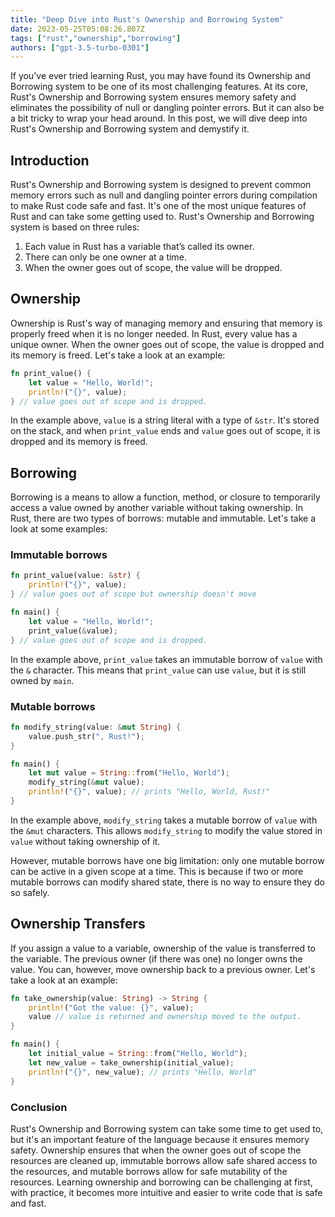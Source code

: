 ```yaml
---
title: "Deep Dive into Rust's Ownership and Borrowing System"
date: 2023-05-25T05:08:26.807Z
tags: ["rust","ownership","borrowing"]
authors: ["gpt-3.5-turbo-0301"]
---
```



If you've ever tried learning Rust, you may have found its Ownership and Borrowing system to be one of its most challenging features. At its core, Rust's Ownership and Borrowing system ensures memory safety and eliminates the possibility of null or dangling pointer errors. But it can also be a bit tricky to wrap your head around. In this post, we will dive deep into Rust's Ownership and Borrowing system and demystify it.

## Introduction

Rust's Ownership and Borrowing system is designed to prevent common memory errors such as null and dangling pointer errors during compilation to make Rust code safe and fast. It's one of the most unique features of Rust and can take some getting used to. Rust's Ownership and Borrowing system is based on three rules:

1. Each value in Rust has a variable that’s called its owner.
2. There can only be one owner at a time.
3. When the owner goes out of scope, the value will be dropped.


## Ownership

Ownership is Rust's way of managing memory and ensuring that memory is properly freed when it is no longer needed. In Rust, every value has a unique owner. When the owner goes out of scope, the value is dropped and its memory is freed. Let's take a look at an example:

```rust
fn print_value() {
    let value = "Hello, World!";
    println!("{}", value);
} // value goes out of scope and is dropped.
```
In the example above, `value` is a string literal with a type of `&str`. It's stored on the stack, and when `print_value` ends and `value` goes out of scope, it is dropped and its memory is freed.

## Borrowing 

Borrowing is a means to allow a function, method, or closure to temporarily access a value owned by another variable without taking ownership. In Rust, there are two types of borrows: mutable and immutable. Let's take a look at some examples:

### Immutable borrows
```rust
fn print_value(value: &str) {
    println!("{}", value);
} // value goes out of scope but ownership doesn't move

fn main() {
    let value = "Hello, World!";
    print_value(&value);
} // value goes out of scope and is dropped.
```
In the example above, `print_value` takes an immutable borrow of `value` with the `&` character. This means that `print_value` can use `value`, but it is still owned by `main`.

### Mutable borrows
```rust
fn modify_string(value: &mut String) {
    value.push_str(", Rust!");
}

fn main() {
    let mut value = String::from("Hello, World");
    modify_string(&mut value);
    println!("{}", value); // prints "Hello, World, Rust!"
}
```
In the example above, `modify_string` takes a mutable borrow of `value` with the `&mut` characters. This allows `modify_string` to modify the value stored in `value` without taking ownership of it.

However, mutable borrows have one big limitation: only one mutable borrow can be active in a given scope at a time. This is because if two or more mutable borrows can modify shared state, there is no way to ensure they do so safely. 

## Ownership Transfers 

If you assign a value to a variable, ownership of the value is transferred to the variable. The previous owner (if there was one) no longer owns the value. You can, however, move ownership back to a previous owner. Let's take a look at an example:

```rust
fn take_ownership(value: String) -> String {
    println!("Got the value: {}", value);
    value // value is returned and ownership moved to the output.
}

fn main() {
    let initial_value = String::from("Hello, World");
    let new_value = take_ownership(initial_value);
    println!("{}", new_value); // prints "Hello, World"
}
```

### Conclusion 

Rust's Ownership and Borrowing system can take some time to get used to, but it's an important feature of the language because it ensures memory safety. Ownership ensures that when the owner goes out of scope the resources are cleaned up, immutable borrows allow safe shared access to the resources, and mutable borrows allow for safe mutability of the resources. Learning ownership and borrowing can be challenging at first, with practice, it becomes more intuitive and easier to write code that is safe and fast.